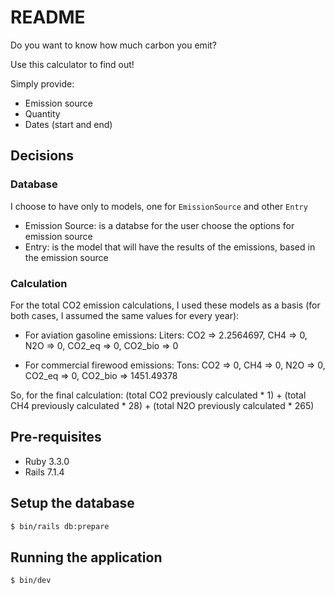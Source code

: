 # README

Do you want to know how much carbon you emit?

Use this calculator to find out!

Simply provide:

* Emission source
* Quantity
* Dates (start and end)

## Decisions

### Database
I choose to have only to models, one for `EmissionSource` and other `Entry`
- Emission Source: is a databse for the user choose the options for emission source
- Entry: is the model that will have the results of the emissions, based in the emission source

### Calculation
For the total CO2 emission calculations, I used these models as a basis (for both cases, I assumed the same values for every year):

- For aviation gasoline emissions:
 Liters: CO2 => 2.2564697, CH4 => 0, N2O => 0, CO2_eq => 0, CO2_bio => 0

- For commercial firewood emissions:
 Tons: CO2 => 0, CH4 => 0, N2O => 0, CO2_eq => 0, CO2_bio => 1451.49378

So, for the final calculation: (total CO2 previously calculated * 1) + (total CH4 previously calculated * 28) + (total N2O previously calculated * 265)

## Pre-requisites

- Ruby 3.3.0
- Rails 7.1.4

## Setup the database

```bash
$ bin/rails db:prepare
```

## Running the application

```bash
$ bin/dev
```
